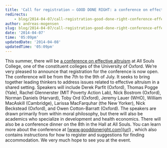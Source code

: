```yaml
---
title: 'Call for registration – GOOD DONE RIGHT: a conference on effective altruism'
redirects:
    - blog/2014-04-07/call-registration-good-done-right-conference-effective-altruism
author: andreas-mogensen
slug: blog/2014-04-07/call-registration-good-done-right-conference-effective-altruism
date: '2014-04-07'
time: '05:09pm'
updatedDate: '2014-04-08'
updatedTime: '05:09pm'
---
```

This summer, there will be [a conference on effective altruism](http://www.gooddoneright.com/) at All Souls College, one of the constituent colleges of the University of Oxford. We’re very pleased to announce that registration for the conference is now open. The conference will be from the 7th to the 9th of July. It seeks to bring together leading thinkers to address issues related to effective altruism in a shared setting. Speakers will include Derek Parfit (Oxford), Thomas Pogge (Yale), Rachel Glennerster (MIT Poverty Action Lab), Nick Bostrom (Oxford), Norman Daniels (Harvard), Toby Ord (Oxford), Jeremy Lauer (WHO), William MacAskill (Cambridge), Larissa MacFarquhar (the New Yorker), Nick Beckstead (Oxford), and Owen Cotton-Barratt (Oxford). The speakers are drawn primarily from within moral philosophy, but there will also be academics who specialize in development and health economics. There will also be a conference dinner on the 8th in the Hall at All Souls. You can learn more about the conference at [www.gooddoneright.com](url) , which also contains instructions for how to register and suggestions for finding accommodation. We very much hope to see you at the event.